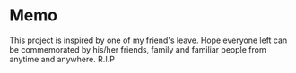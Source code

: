 # Memo
This project is inspired by one of my friend's leave. Hope everyone left can be commemorated by his/her friends, family and familiar people from anytime and anywhere. R.I.P 
